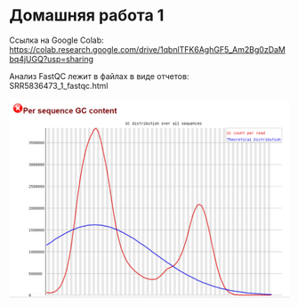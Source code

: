 # Домашняя работа 1

Ссылка на Google Colab:
https://colab.research.google.com/drive/1qbnlTFK6AghGF5_Am2Bg0zDaMbq4jUGQ?usp=sharing

Анализ FastQC лежит в файлах в виде отчетов: 
SRR5836473_1_fastqc.html

![](image.png)
